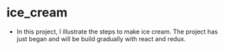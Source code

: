 # ice_cream

- In this project, I illustrate the steps to make ice cream. The project has just began and will be build gradually with react and redux.  
